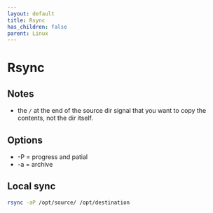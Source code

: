 ```yaml
---
layout: default
title: Rsync
has_children: false
parent: Linux
---
```


# Rsync

## Notes

- the `/` at the end of the source dir signal that you want to copy the contents, not the dir itself.

## Options

- -P = progress and patial
- -a = archive

## Local sync

```bash
rsync -aP /opt/source/ /opt/destination
```
